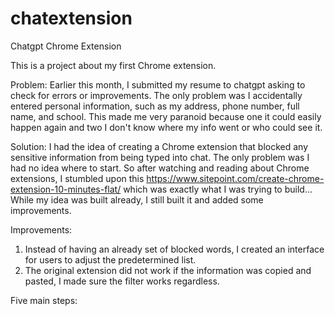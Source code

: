 # chatextension
Chatgpt Chrome Extension

This is a project about my first Chrome extension. 

Problem: Earlier this month, I submitted my resume to chatgpt asking to check for errors or improvements. The only problem was I accidentally entered personal information, such as my address, phone number, full name, and school. This made me very paranoid because one it could easily happen again and two I don't know where my info went or who could see it.

Solution: I had the idea of creating a Chrome extension that blocked any sensitive information from being typed into chat. The only problem was I had no idea where to start. So after watching and reading about Chrome extensions, I stumbled upon this https://www.sitepoint.com/create-chrome-extension-10-minutes-flat/ which was exactly what I was trying to build... While my idea was built already, I still built it and added some improvements.

Improvements: 
1. Instead of having an already set of blocked words, I created an interface for users to adjust the predetermined list.
2. The original extension did not work if the information was copied and pasted, I made sure the filter works regardless.

Five main steps:

